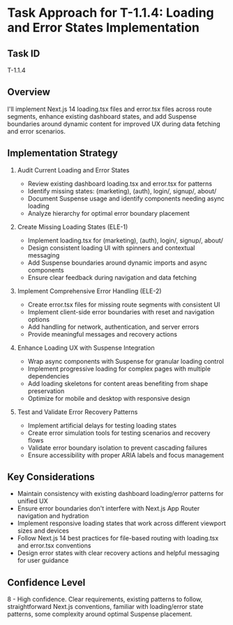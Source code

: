 # Task Approach for T-1.1.4: Loading and Error States Implementation

## Task ID
T-1.1.4

## Overview
I'll implement Next.js 14 loading.tsx files and error.tsx files across route segments, enhance existing dashboard states, and add Suspense boundaries around dynamic content for improved UX during data fetching and error scenarios.

## Implementation Strategy
1. Audit Current Loading and Error States
   * Review existing dashboard loading.tsx and error.tsx for patterns
   * Identify missing states: (marketing), (auth), login/, signup/, about/
   * Document Suspense usage and identify components needing async loading
   * Analyze hierarchy for optimal error boundary placement

2. Create Missing Loading States (ELE-1)
   * Implement loading.tsx for (marketing), (auth), login/, signup/, about/
   * Design consistent loading UI with spinners and contextual messaging
   * Add Suspense boundaries around dynamic imports and async components
   * Ensure clear feedback during navigation and data fetching

3. Implement Comprehensive Error Handling (ELE-2)
   * Create error.tsx files for missing route segments with consistent UI
   * Implement client-side error boundaries with reset and navigation options
   * Add handling for network, authentication, and server errors
   * Provide meaningful messages and recovery actions

4. Enhance Loading UX with Suspense Integration
   * Wrap async components with Suspense for granular loading control
   * Implement progressive loading for complex pages with multiple dependencies
   * Add loading skeletons for content areas benefiting from shape preservation
   * Optimize for mobile and desktop with responsive design

5. Test and Validate Error Recovery Patterns
   * Implement artificial delays for testing loading states
   * Create error simulation tools for testing scenarios and recovery flows
   * Validate error boundary isolation to prevent cascading failures
   * Ensure accessibility with proper ARIA labels and focus management

## Key Considerations
* Maintain consistency with existing dashboard loading/error patterns for unified UX
* Ensure error boundaries don't interfere with Next.js App Router navigation and hydration
* Implement responsive loading states that work across different viewport sizes and devices
* Follow Next.js 14 best practices for file-based routing with loading.tsx and error.tsx conventions
* Design error states with clear recovery actions and helpful messaging for user guidance

## Confidence Level
8 - High confidence. Clear requirements, existing patterns to follow, straightforward Next.js conventions, familiar with loading/error state patterns, some complexity around optimal Suspense placement.